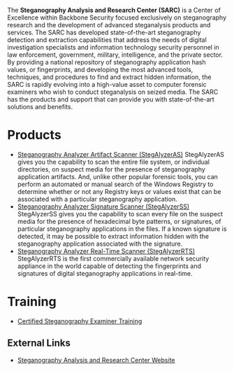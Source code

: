 The **Steganography Analysis and Research Center (SARC)** is a Center of
Excellence within Backbone Security focused exclusively on steganography
research and the development of advanced steganalysis products and
services. The SARC has developed state-of-the-art steganography
detection and extraction capabilities that address the needs of digital
investigation specialists and information technology security personnel
in law enforcement, government, military, intelligence, and the private
sector. By providing a national repository of steganography application
hash values, or fingerprints, and developing the most advanced tools,
techniques, and procedures to find and extract hidden information, the
SARC is rapidly evolving into a high-value asset to computer forensic
examiners who wish to conduct steganalysis on seized media. The SARC has
the products and support that can provide you with state-of-the-art
solutions and benefits.

# Products

- [Steganography Analyzer Artifact Scanner
  (StegAlyzerAS)](http://www.sarc-wv.com/products/stegalyzeras)
  StegAlyzerAS gives you the capability to scan the entire file system,
  or individual directories, on suspect media for the presence of
  steganography application artifacts. And, unlike other popular
  forensic tools, you can perform an automated or manual search of the
  Windows Registry to determine whether or not any Registry keys or
  values exist that can be associated with a particular steganography
  application.
- [Steganography Analyzer Signature Scanner
  (StegAlyzerSS)](http://www.sarc-wv.com/products/stegalyzerss)
  StegAlyzerSS gives you the capability to scan every file on the
  suspect media for the presence of hexadecimal byte patterns, or
  signatures, of particular steganography applications in the files. If
  a known signature is detected, it may be possible to extract
  information hidden with the steganography application associated with
  the signature.
- [Steganography Analyzer Real-Time Scanner
  (StegAlyzerRTS)](http://www.sarc-wv.com/products/stegalyzerrts)
  StegAlyzerRTS is the first commercially available network security
  appliance in the world capable of detecting the fingerprints and
  signatures of digital steganography applications in real-time.

# Training

- [Certified Steganography Examiner
  Training](http://www.sarc-wv.com/training/certified_steganography_examiner)

## External Links

- [Steganography Analysis and Research Center
  Website](http://www.sarc-wv.com)